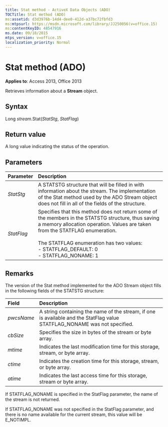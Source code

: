 ```yaml
---
title: Stat method - ActiveX Data Objects (ADO)
TOCTitle: Stat method (ADO)
ms:assetid: d3d3976b-14d4-dee0-412d-a37bc72fbfd3
ms:mtpsurl: https://msdn.microsoft.com/library/JJ250056(v=office.15)
ms:contentKeyID: 48547916
ms.date: 09/18/2015
mtps_version: v=office.15
localization_priority: Normal
---
```


# Stat method (ADO)

**Applies to**: Access 2013, Office 2013

Retrieves information about a **Stream** object.

## Syntax

Long *stream*.Stat(*StatStg*, *StatFlag*)

## Return value

A long value indicating the status of the operation.

## Parameters

|Parameter|Description|
|:--------|:----------|
|*StatStg* |A STATSTG structure that will be filled in with information about the stream. The implementation of the Stat method used by the ADO Stream object does not fill in all of the fields of the structure.|
|*StatFlag* |Specifies that this method does not return some of the members in the STATSTG structure, thus saving a memory allocation operation. Values are taken from the STATFLAG enumeration.<br/><br/>The STATFLAG enumeration has two values:<br/>- STATFLAG_DEFAULT: 0<br/>- STATFLAG_NONAME: 1 |


## Remarks

The version of the Stat method implemented for the ADO Stream object fills in the following fields of the STATSTG structure:

|Field|Description|
|:--------|:----------|
|*pwcsName* |A string containing the name of the stream, if one is available and the StatFlag value STATFLAG\_NONAME was not specified.|
|*cbSize* |Specifies the size in bytes of the stream or byte array.|
|*mtime* |Indicates the last modification time for this storage, stream, or byte array.|
|*ctime* |Indicates the creation time for this storage, stream, or byte array.|
|*atime* |Indicates the last access time for this storage, stream or byte array.|

If STATFLAG\_NONAME is specified in the StatFlag parameter, the name of the stream is not returned.

If STATFLAG\_NONAME was not specified in the StatFlag parameter, and there is no name available for the current stream, this value will be E\_NOTIMPL.

